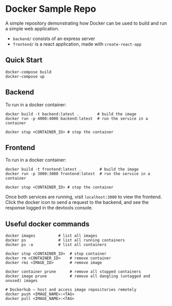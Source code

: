 # Docker Sample Repo

A simple repository demonstrating how Docker can be used to build and run a simple web application.

- `backend/` consists of an express server
- `frontend/` is a react application, made with `create-react-app`

## Quick Start
```
docker-compose build
docker-compose up
```

## Backend
To run in a docker container:
```
docker build -t backend:latest .        # build the image
docker run -p 4000:4000 backend:latest  # run the service in a container

docker stop <CONTAINER_ID> # stop the container
```


## Frontend
To run in a docker container:
```
docker build -t frontend:latest .        # build the image
docker run -p 3000:3000 frontend:latest  # run the service in a container

docker stop <CONTAINER_ID> # stop the container
```

Once both services are running, visit `localhost:3000` to view the frontend.  Click the docker icon to send a request to the backend, and see the response logged in the devtools console.


## Useful docker commands
```
docker images          # list all images
docker ps              # list all running containers
docker ps -a           # list all containers

docker stop <CONTAINER_ID>  # stop container
docker rm <CONTAINER_ID>    # remove container
docker rmi <IMAGE_ID>       # remove image

docker container prune      # remove all stopped containers
docker image prune          # remove all dangling (untagged and unused) images

# Dockerhub — host and access image repositories remotely
docker push <IMAGE_NAME>:<TAG>
docker pull <IMAGE_NAME>:<TAG>
```